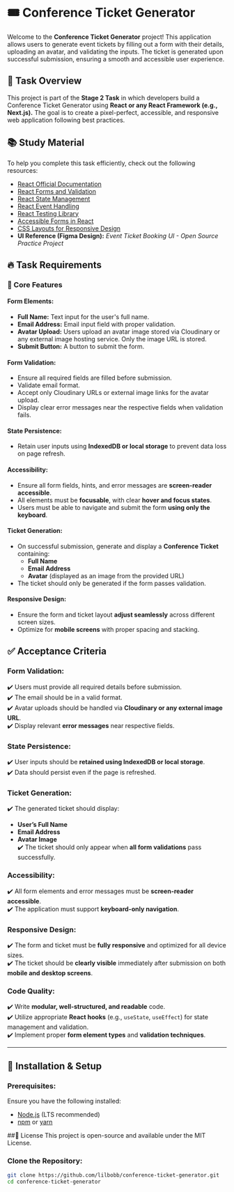 # 🎟️ Conference Ticket Generator

Welcome to the **Conference Ticket Generator** project! This application allows users to generate event tickets by filling out a form with their details, uploading an avatar, and validating the inputs. The ticket is generated upon successful submission, ensuring a smooth and accessible user experience.

## 🚀 Task Overview

This project is part of the **Stage 2 Task** in which developers build a Conference Ticket Generator using **React or any React Framework (e.g., Next.js).** The goal is to create a pixel-perfect, accessible, and responsive web application following best practices.

## 📚 Study Material

To help you complete this task efficiently, check out the following resources:

- [React Official Documentation](https://react.dev/)
- [React Forms and Validation](https://reactjs.org/docs/forms.html)
- [React State Management](https://react.dev/learn/managing-state)
- [React Event Handling](https://react.dev/learn/responding-to-events)
- [React Testing Library](https://testing-library.com/docs/react-testing-library/intro/)
- [Accessible Forms in React](https://www.digitala11y.com/react-forms-and-accessibility/)
- [CSS Layouts for Responsive Design](https://css-tricks.com/snippets/css/media-queries-for-standard-devices/)
- **UI Reference (Figma Design):** _Event Ticket Booking UI - Open Source Practice Project_

## 🔥 Task Requirements

### 🎯 Core Features

#### **Form Elements:**
- **Full Name:** Text input for the user's full name.
- **Email Address:** Email input field with proper validation.
- **Avatar Upload:** Users upload an avatar image stored via Cloudinary or any external image hosting service. Only the image URL is stored.
- **Submit Button:** A button to submit the form.

#### **Form Validation:**
- Ensure all required fields are filled before submission.
- Validate email format.
- Accept only Cloudinary URLs or external image links for the avatar upload.
- Display clear error messages near the respective fields when validation fails.

#### **State Persistence:**
- Retain user inputs using **IndexedDB or local storage** to prevent data loss on page refresh.

#### **Accessibility:**
- Ensure all form fields, hints, and error messages are **screen-reader accessible**.
- All elements must be **focusable**, with clear **hover and focus states**.
- Users must be able to navigate and submit the form **using only the keyboard**.

#### **Ticket Generation:**
- On successful submission, generate and display a **Conference Ticket** containing:
  - **Full Name**
  - **Email Address**
  - **Avatar** (displayed as an image from the provided URL)
- The ticket should only be generated if the form passes validation.

#### **Responsive Design:**
- Ensure the form and ticket layout **adjust seamlessly** across different screen sizes.
- Optimize for **mobile screens** with proper spacing and stacking.

## ✅ Acceptance Criteria

### **Form Validation:**
✔️ Users must provide all required details before submission.  
✔️ The email should be in a valid format.  
✔️ Avatar uploads should be handled via **Cloudinary or any external image URL**.  
✔️ Display relevant **error messages** near respective fields.  

### **State Persistence:**
✔️ User inputs should be **retained using IndexedDB or local storage**.  
✔️ Data should persist even if the page is refreshed.  

### **Ticket Generation:**
✔️ The generated ticket should display:  
  - **User’s Full Name**  
  - **Email Address**  
  - **Avatar Image**  
✔️ The ticket should only appear when **all form validations** pass successfully.  

### **Accessibility:**
✔️ All form elements and error messages must be **screen-reader accessible**.  
✔️ The application must support **keyboard-only navigation**.  

### **Responsive Design:**
✔️ The form and ticket must be **fully responsive** and optimized for all device sizes.  
✔️ The ticket should be **clearly visible** immediately after submission on both **mobile and desktop screens**.  

### **Code Quality:**
✔️ Write **modular, well-structured, and readable** code.  
✔️ Utilize appropriate **React hooks** (e.g., `useState`, `useEffect`) for state management and validation.  
✔️ Implement proper **form element types** and **validation techniques**.  

---

## 📌 Installation & Setup

### **Prerequisites:**
Ensure you have the following installed:
- [Node.js](https://nodejs.org/) (LTS recommended)
- [npm](https://www.npmjs.com/) or [yarn](https://yarnpkg.com/)

##📜 License
This project is open-source and available under the MIT License.

### **Clone the Repository:**


```bash
git clone https://github.com/lilbobb/conference-ticket-generator.git
cd conference-ticket-generator

